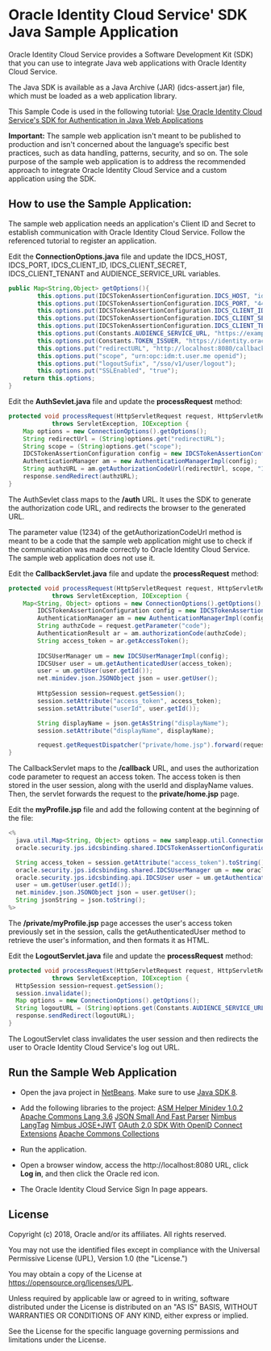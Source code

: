 # Oracle Identity Cloud Service' SDK Java Sample Application

Oracle Identity Cloud Service provides a Software Development Kit (SDK) that you can use to integrate Java web applications with Oracle Identity Cloud Service.

The Java SDK is available as a Java Archive (JAR) (idcs-assert.jar) file, which must be loaded as a web application library.

This Sample Code is used in the following tutorial: [Use Oracle Identity Cloud Service's SDK for Authentication in Java Web Applications](https://apexapps.oracle.com/pls/apex/f?p=44785:24:109248393081534::NO:24:P24_CONTENT_ID,P24_PREV_PAGE:22663,1)

**Important:** The sample web application isn't meant to be published to production and isn't concerned about the language’s specific best practices, such as data handling, patterns, security, and so on. The sole purpose of the sample web application is to address the recommended approach to integrate Oracle Identity Cloud Service and a custom application using the SDK.

## How to use the Sample Application:

The sample web application needs an application's Client ID and Secret to establish communication with Oracle Identity Cloud Service.  Follow the referenced tutorial to register an application.

Edit the **ConnectionOptions.java** file and update the IDCS_HOST, IDCS_PORT, IDCS_CLIENT_ID, IDCS_CLIENT_SECRET,  IDCS_CLIENT_TENANT and AUDIENCE_SERVICE_URL variables.
```java
public Map<String,Object> getOptions(){
        this.options.put(IDCSTokenAssertionConfiguration.IDCS_HOST, "idcs.oracle.com");
        this.options.put(IDCSTokenAssertionConfiguration.IDCS_PORT, "443");
        this.options.put(IDCSTokenAssertionConfiguration.IDCS_CLIENT_ID, "1234567890");
        this.options.put(IDCSTokenAssertionConfiguration.IDCS_CLIENT_SECRET, "abcdefghij");
        this.options.put(IDCSTokenAssertionConfiguration.IDCS_CLIENT_TENANT, "example");
        this.options.put(Constants.AUDIENCE_SERVICE_URL, "https://example.idcs.oracle.com:443");
        this.options.put(Constants.TOKEN_ISSUER, "https://identity.oraclecloud.com");
        this.options.put("redirectURL", "http://localhost:8080/callback");
        this.options.put("scope", "urn:opc:idm:t.user.me openid");
        this.options.put("logoutSufix", "/sso/v1/user/logout");
        this.options.put("SSLEnabled", "true");
	return this.options;
}
```

Edit the **AuthSevlet.java** file and update the **processRequest** method:
```java
protected void processRequest(HttpServletRequest request, HttpServletResponse response)
            throws ServletException, IOException {   
    Map options = new ConnectionOptions().getOptions();
    String redirectUrl = (String)options.get("redirectURL");
    String scope = (String)options.get("scope");
    IDCSTokenAssertionConfiguration config = new IDCSTokenAssertionConfiguration(options);
    AuthenticationManager am = new AuthenticationManagerImpl(config);
    String authzURL = am.getAuthorizationCodeUrl(redirectUrl, scope, "1234", "code");
    response.sendRedirect(authzURL);
}
```
The AuthSevlet class maps to the **/auth** URL. It uses the SDK to generate the authorization code URL, and redirects the browser to the generated URL.

The parameter value (1234) of the getAuthorizationCodeUrl method is meant to be a code that the sample web application might use to check if the communication was made correctly to Oracle Identity Cloud Service. The sample web application does not use it.

Edit the **CallbackServlet.java** file and update the **processRequest** method:
```java
protected void processRequest(HttpServletRequest request, HttpServletResponse response)
            throws ServletException, IOException {
	Map<String, Object> options = new ConnectionOptions().getOptions();
        IDCSTokenAssertionConfiguration config = new IDCSTokenAssertionConfiguration(options);
        AuthenticationManager am = new AuthenticationManagerImpl(config); 
        String authzCode = request.getParameter("code");
        AuthenticationResult ar = am.authorizationCode(authzCode);
        String access_token = ar.getAccessToken();
        
        IDCSUserManager um = new IDCSUserManagerImpl(config);
        IDCSUser user = um.getAuthenticatedUser(access_token);
        user = um.getUser(user.getId());
        net.minidev.json.JSONObject json = user.getUser();
        
        HttpSession session=request.getSession();
        session.setAttribute("access_token", access_token);
        session.setAttribute("userId", user.getId());

        String displayName = json.getAsString("displayName");
        session.setAttribute("displayName", displayName);

        request.getRequestDispatcher("private/home.jsp").forward(request, response);
}
```
The CallbackServlet maps to the **/callback** URL, and uses the authorization code parameter to request an access token. The access token is then stored in the user session, along with the userId and displayName values. Then, the servlet forwards the request to the **private/home.jsp** page.

Edit the **myProfile.jsp** file and add the following content at the beginning of the file:
```java
<%
  java.util.Map<String, Object> options = new sampleapp.util.ConnectionOptions().getOptions();
  oracle.security.jps.idcsbinding.shared.IDCSTokenAssertionConfiguration configuration = new oracle.security.jps.idcsbinding.shared.IDCSTokenAssertionConfiguration(options);

  String access_token = session.getAttribute("access_token").toString();
  oracle.security.jps.idcsbinding.shared.IDCSUserManager um = new oracle.security.jps.idcsbinding.shared.IDCSUserManagerImpl(configuration);
  oracle.security.jps.idcsbinding.api.IDCSUser user = um.getAuthenticatedUser(access_token);
  user = um.getUser(user.getId());
  net.minidev.json.JSONObject json = user.getUser();
  String jsonString = json.toString();
%>
```
The **/private/myProfile.jsp** page accesses the user's access token previously set in the session, calls the getAuthenticatedUser method to retrieve the user's information, and then formats it as HTML.

Edit the **LogoutServlet.java** file and update the **processRequest** method:
```java
protected void processRequest(HttpServletRequest request, HttpServletResponse response)
            throws ServletException, IOException {
  HttpSession session=request.getSession();
  session.invalidate();
  Map options = new ConnectionOptions().getOptions();
  String logoutURL = (String)options.get(Constants.AUDIENCE_SERVICE_URL) +"/sso/v1/user/logout";
  response.sendRedirect(logoutURL);
}
```
The LogoutServlet class invalidates the user session and then redirects the user to Oracle Identity Cloud Service's log out URL.

## Run the Sample Web Application

- Open the java project in [NetBeans](https://netbeans.org/). Make sure to use [Java SDK 8](http://www.oracle.com/technetwork/pt/java/javase/downloads/jdk8-downloads-2133151.html). 

- Add the following libraries to the project:
    [ASM Helper Minidev 1.0.2](https://mvnrepository.com/artifact/net.minidev/asm)
    [Apache Commons Lang 3.6](https://mvnrepository.com/artifact/org.apache.commons/commons-lang3)
    [JSON Small And Fast Parser](https://mvnrepository.com/artifact/net.minidev/json-smart)
    [Nimbus LangTag](https://mvnrepository.com/artifact/com.nimbusds/lang-tag)
    [Nimbus JOSE+JWT](https://mvnrepository.com/artifact/com.nimbusds/nimbus-jose-jwt)
    [OAuth 2.0 SDK With OpenID Connect Extensions](https://mvnrepository.com/artifact/com.nimbusds/oauth2-oidc-sdk)
    [Apache Commons Collections](https://mvnrepository.com/artifact/org.apache.commons/commons-collections4)

- Run the application.
 
- Open a browser window, access the http://localhost:8080 URL, click **Log in**, and then click the Oracle red icon.

- The Oracle Identity Cloud Service Sign In page appears.

## License

Copyright (c) 2018, Oracle and/or its affiliates. All rights reserved.

You may not use the identified files except in compliance with the Universal Permissive License (UPL), Version 1.0 (the "License.")

You may obtain a copy of the License at https://opensource.org/licenses/UPL. 

Unless required by applicable law or agreed to in writing, software distributed under the License is distributed on an "AS IS" BASIS, WITHOUT WARRANTIES OR CONDITIONS OF ANY KIND, either express or implied.

See the License for the specific language governing permissions and limitations under the License.